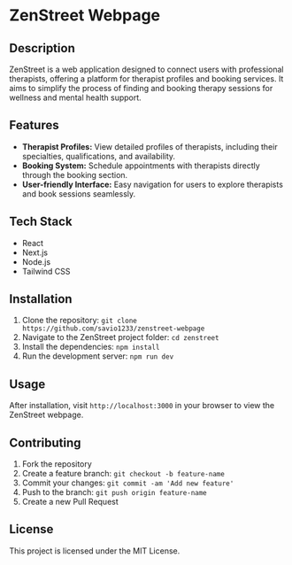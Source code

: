 # ZenStreet Webpage

## Description
ZenStreet is a web application designed to connect users with professional therapists, offering a platform for therapist profiles and booking services. It aims to simplify the process of finding and booking therapy sessions for wellness and mental health support.

## Features
- **Therapist Profiles:** View detailed profiles of therapists, including their specialties, qualifications, and availability.
- **Booking System:** Schedule appointments with therapists directly through the booking section.
- **User-friendly Interface:** Easy navigation for users to explore therapists and book sessions seamlessly.

## Tech Stack
- React
- Next.js
- Node.js
- Tailwind CSS

## Installation
1. Clone the repository: `git clone https://github.com/savio1233/zenstreet-webpage`
2. Navigate to the ZenStreet project folder: `cd zenstreet`
3. Install the dependencies: `npm install`
4. Run the development server: `npm run dev`

## Usage
After installation, visit `http://localhost:3000` in your browser to view the ZenStreet webpage.

## Contributing
1. Fork the repository
2. Create a feature branch: `git checkout -b feature-name`
3. Commit your changes: `git commit -am 'Add new feature'`
4. Push to the branch: `git push origin feature-name`
5. Create a new Pull Request

## License
This project is licensed under the MIT License.
